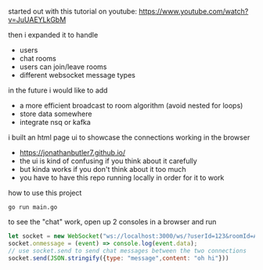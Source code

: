 started out with this tutorial on youtube:
https://www.youtube.com/watch?v=JuUAEYLkGbM

then i expanded it to handle
- users
- chat rooms 
- users can join/leave rooms
- different websocket message types

in the future i would like to add
- a more efficient broadcast to room algorithm (avoid nested for loops)
- store data somewhere
- integrate nsq or kafka

i built an html page ui to showcase the connections working in the browser
- https://jonathanbutler7.github.io/
- the ui is kind of confusing if you think about it carefully
- but kinda works if you don't think about it too much
- you have to have this repo running locally in order for it to work

how to use this project

```
go run main.go
```

to see the "chat" work, open up 2 consoles in a browser and run

```js
let socket = new WebSocket("ws://localhost:3000/ws/?userId=123&roomId=A");
socket.onmessage = (event) => console.log(event.data);
// use socket.send to send chat messages between the two connections
socket.send(JSON.stringify({type: "message",content: "oh hi"}))
```
